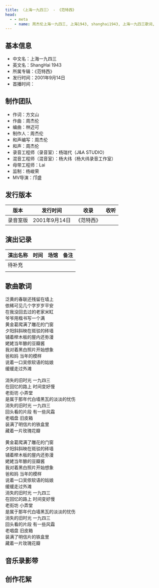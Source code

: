 ```yaml
---
title: 〈上海一九四三〉 - 《范特西》
head:
  - - meta
    - name: 周杰伦上海一九四三, 上海1943, shanghai1943, 上海一九四三歌词, 
---
```


## 基本信息
- 中文名：上海一九四三<br/>
- 英文名：ShangHai 1943<br/>
- 所属专辑：《范特西》<br/>
- 发行时间：2001年9月14日<br/>
- 首播时间：

## 制作团队

- 作词：方文山
- 作曲：周杰伦
- 编曲：林迈可
- 制作人：周杰伦
- 和声编写：周杰伦
- 和声：周杰伦
- 录音工程师（录音室）：杨瑞代（J&A STUDIO）
- 混音工程师（混音室）：杨大纬（杨大纬录音工作室）
- 母带工程师：Lai
- 监制：杨峻荣
- MV导演：邝盛

## 发行版本
| 版本 | 发行时间 | 收录 | 收听 |
| ---- | -------- | ---- | ---- |
| 录音室版 | 2001年9月14日 | 《范特西》    | |

## 演出记录
| 演出名称 | 时间 | 场馆 | 备注 |
| ---- | -------- | ---- | ---- |
| 待补充 |  |     | |
|  |  |     | |

## 歌曲歌词

泛黄的春联还残留在墙上<br/>
依稀可见几个字岁岁平安<br/>
在我没回去过的老家米缸<br/>
爷爷用楷书写一个满<br/>
黄金葛爬满了雕花的门窗<br/>
夕阳斜斜映在斑驳的砖墙<br/>
铺着榉木板的屋内还弥漫<br/>
姥姥当年酿的豆瓣酱<br/>
我对着黑白照片开始想象<br/>
爸和妈 当年的模样<br/>
说着一口吴侬软语的姑娘<br/>
缓缓走过外滩<br/>
<br/>
消失的旧时光 一九四三<br/>
在回忆的路上 时间变好慢<br/>
老街坊 小弄堂<br/>
是属于那年代白墙黑瓦的淡淡的忧伤<br/>
消失的旧时光 一九四三<br/>
回头看的片段 有一些风霜<br/>
老唱盘 旧皮箱<br/>
装满了明信片的铁盒里<br/>
藏着一片玫瑰花瓣<br/>
<br/>
黄金葛爬满了雕花的门窗<br/>
夕阳斜斜映在斑驳的砖墙<br/>
铺着榉木板的屋内还弥漫<br/>
姥姥当年酿的豆瓣酱<br/>
我对着黑白照片开始想象<br/>
爸和妈 当年的模样<br/>
说着一口吴侬软语的姑娘<br/>
缓缓走过外滩<br/>
消失的旧时光 一九四三<br/>
在回忆的路上 时间变好慢<br/>
老街坊 小弄堂<br/>
是属于那年代白墙黑瓦的淡淡的忧伤<br/>
消失的旧时光 一九四三<br/>
回头看的片段 有一些风霜<br/>
老唱盘 旧皮箱<br/>
装满了明信片的铁盒里<br/>
藏着一片玫瑰花瓣<br/>

## 音乐录影带

## 创作花絮
